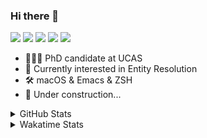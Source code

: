 ### Hi there 👋

[![](https://img.shields.io/badge/-Email-325180?logo=maildotru&logoColor=white&style=flat-square)](mailto:hi@wang.tianshu.me)
[![](https://img.shields.io/badge/-GitHub-black?logo=GitHub&style=flat-square)](https://github.com/tshu-w)
[![](https://img.shields.io/badge/-Telegram-26a5e4?labelColor=fafafa&logo=telegram&style=flat-square)](https://t.me/tshu_w) 
[![](https://img.shields.io/badge/-Twitter-1da1f2?logo=Twitter&logoColor=white&style=flat-square)](https://twitter.com/tshu_w)
[![](https://komarev.com/ghpvc/?username=tshu-w&color=blueviolet&style=flat-square)]()



- 🧑🏻‍🎓 PhD candidate at UCAS
- 🔭 Currently interested in Entity Resolution
- 🛠 macOS & Emacs & ZSH
- 🚧 Under construction...

<details>

<summary>GitHub Stats</summary>

![Tianshu's GitHub stats](https://github-readme-stats.vercel.app/api?username=tshu-w&show_icons=true&theme=buefy&count_private=true)
  
</details>


<details>
  <summary>Wakatime Stats</summary>

  Currently, files accessed by tramp cannot be tracked by wakatime, see https://github.com/wakatime/wakatime-mode/issues/27
  <br>
  
<!--START_SECTION:waka-->
![Code Time](http://img.shields.io/badge/Code%20Time-0%20secs-blue)

**I'm an Early 🐤** 

```text
🌞 Morning    53 commits     ███░░░░░░░░░░░░░░░░░░░░░░   14.72% 
🌆 Daytime    158 commits    ███████████░░░░░░░░░░░░░░   43.89% 
🌃 Evening    145 commits    ██████████░░░░░░░░░░░░░░░   40.28% 
🌙 Night      4 commits      ░░░░░░░░░░░░░░░░░░░░░░░░░   1.11%

```
📅 **I'm Most Productive on Monday** 

```text
Monday       85 commits     ██████░░░░░░░░░░░░░░░░░░░   23.61% 
Tuesday      54 commits     ███░░░░░░░░░░░░░░░░░░░░░░   15.0% 
Wednesday    52 commits     ███░░░░░░░░░░░░░░░░░░░░░░   14.44% 
Thursday     47 commits     ███░░░░░░░░░░░░░░░░░░░░░░   13.06% 
Friday       45 commits     ███░░░░░░░░░░░░░░░░░░░░░░   12.5% 
Saturday     45 commits     ███░░░░░░░░░░░░░░░░░░░░░░   12.5% 
Sunday       32 commits     ██░░░░░░░░░░░░░░░░░░░░░░░   8.89%

```


📊 **This Week I Spent My Time On** 

```text
💬 Programming Languages: 
sh                       10 hrs 9 mins       ████████████░░░░░░░░░░░░░   48.16% 
Emacs Lisp               6 hrs 16 mins       ███████░░░░░░░░░░░░░░░░░░   29.7% 
Org                      3 hrs 46 mins       ████░░░░░░░░░░░░░░░░░░░░░   17.89% 
Other                    23 mins             ░░░░░░░░░░░░░░░░░░░░░░░░░   1.84% 
JSON                     17 mins             ░░░░░░░░░░░░░░░░░░░░░░░░░   1.36%

🔥 Editors: 
Emacs                    10 hrs 56 mins      █████████████░░░░░░░░░░░░   51.84% 
Zsh                      10 hrs 9 mins       ████████████░░░░░░░░░░░░░   48.16%

🐱‍💻 Projects: 
emacs                    6 hrs 34 mins       ███████░░░░░░░░░░░░░░░░░░   31.18% 
ember                    5 hrs 43 mins       ██████░░░░░░░░░░░░░░░░░░░   27.09% 
Terminal                 3 hrs 51 mins       ████░░░░░░░░░░░░░░░░░░░░░   18.25% 
Unknown Project          3 hrs 48 mins       ████░░░░░░░░░░░░░░░░░░░░░   18.01% 
dotfiles                 46 mins             █░░░░░░░░░░░░░░░░░░░░░░░░   3.65%

💻 Operating System: 
Mac                      14 hrs 30 mins      █████████████████░░░░░░░░   68.74% 
Linux                    6 hrs 35 mins       ███████░░░░░░░░░░░░░░░░░░   31.26%

```

**I Mostly Code in Python** 

```text
Python                   9 repos             ██████████░░░░░░░░░░░░░░░   42.86% 
HTML                     2 repos             ██░░░░░░░░░░░░░░░░░░░░░░░   9.52% 
Emacs Lisp               2 repos             ██░░░░░░░░░░░░░░░░░░░░░░░   9.52% 
JavaScript               2 repos             ██░░░░░░░░░░░░░░░░░░░░░░░   9.52% 
TeX                      2 repos             ██░░░░░░░░░░░░░░░░░░░░░░░   9.52%

```



 Last Updated on 21/05/2022 08:06:07 UTC
<!--END_SECTION:waka-->
</details>
